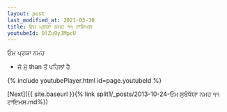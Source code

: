 ```yaml
---
layout: post
last_modified_at: 2021-03-30
title: ਓਮ ਪ੍ਰਯਾ ਨਮਹ ੧੧ ਟਾਇਮਸ
youtubeId: 0lZu9yJMpcU
---
```

 
 
 ਓਮ ਪ੍ਰਯਾ ਨਮਹ  
 
 -  ਜੋ ਮੁੱ than ਤੋਂ ਪਹਿਲਾਂ ਹੈ 
 
  
 
  
 
 
 
 
 
 


{% include youtubePlayer.html id=page.youtubeId %}
 
[Next]({{ site.baseurl }}{% link  split1/_posts/2013-10-24-ਓਮ ਸੁਬੰਧੱਯਾ ਨਮਹ ੧੧ ਟਾਇਮਸ.md%})
 
